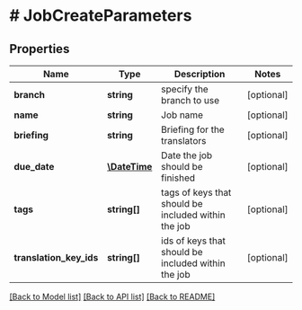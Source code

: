 # # JobCreateParameters

## Properties

Name | Type | Description | Notes
------------ | ------------- | ------------- | -------------
**branch** | **string** | specify the branch to use | [optional] 
**name** | **string** | Job name | [optional] 
**briefing** | **string** | Briefing for the translators | [optional] 
**due_date** | [**\DateTime**](\DateTime.md) | Date the job should be finished | [optional] 
**tags** | **string[]** | tags of keys that should be included within the job | [optional] 
**translation_key_ids** | **string[]** | ids of keys that should be included within the job | [optional] 

[[Back to Model list]](../../README.md#documentation-for-models) [[Back to API list]](../../README.md#documentation-for-api-endpoints) [[Back to README]](../../README.md)


